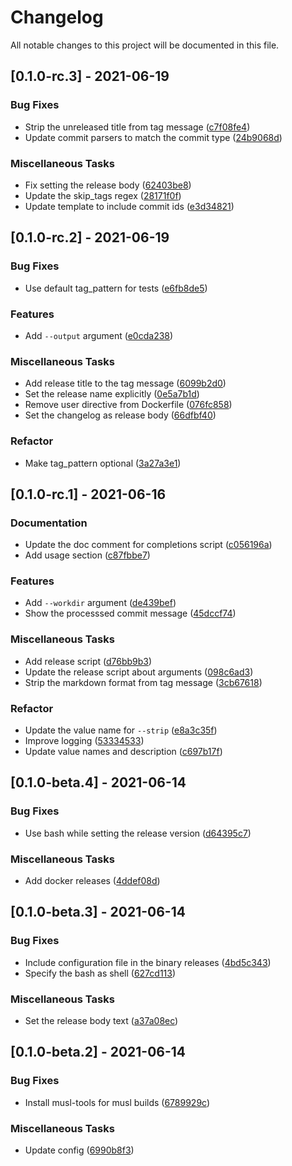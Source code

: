 # Changelog
All notable changes to this project will be documented in this file.

## [0.1.0-rc.3] - 2021-06-19

### Bug Fixes

- Strip the unreleased title from tag message ([c7f08fe4](c7f08fe4a3113f656bb45a29141aa127d4e453e5))
- Update commit parsers to match the commit type ([24b9068d](24b9068d308b9818fab8fd631120a79e4069521d))

### Miscellaneous Tasks

- Fix setting the release body ([62403be8](62403be828ac75f5689f27ad5d5e0421b514be62))
- Update the skip_tags regex ([28171f0f](28171f0f98f0980f9b0a6d3ca89ed3d6c70eb0ef))
- Update template to include commit ids ([e3d34821](e3d34821911ffb44e4c6e61e8d0c6ecd2d31a341))

## [0.1.0-rc.2] - 2021-06-19

### Bug Fixes

- Use default tag_pattern for tests ([e6fb8de5](e6fb8de5d834eb5fe5ff3b5fab1986fcf5e720b6))

### Features

- Add `--output` argument ([e0cda238](e0cda238105e0ce22ac71409d6e3ee0e32a6bad7))

### Miscellaneous Tasks

- Add release title to the tag message ([6099b2d0](6099b2d0c7c7d51a44a0e05a53908a9a370a7e83))
- Set the release name explicitly ([0e5a7b1d](0e5a7b1dd54afff0085930bf8c058803cfe3ea03))
- Remove user directive from Dockerfile ([076fc858](076fc8580aee74755003d99d902b3e64abcad535))
- Set the changelog as release body ([66dfbf40](66dfbf40ec0ef91dc2016c1bdf2044a07e4580d5))

### Refactor

- Make tag_pattern optional ([3a27a3e1](3a27a3e1a2d3813def0405ddf89914c5f10f7b36))

## [0.1.0-rc.1] - 2021-06-16

### Documentation

- Update the doc comment for completions script ([c056196a](c056196af9ee3f7109876639a0fb3b230661e1e4))
- Add usage section ([c87fbbe7](c87fbbe7cf869dd343269f6f23d9e4776a7d952b))

### Features

- Add `--workdir` argument ([de439bef](de439bef01e0e1209b8517ce7b241bb0db2cb530))
- Show the processsed commit message ([45dccf74](45dccf74a4a5449d92d453d21b6566acd8f30ebe))

### Miscellaneous Tasks

- Add release script ([d76bb9b3](d76bb9b3e5ff41df96b27c4fb202a2dd2344d6b2))
- Update the release script about arguments ([098c6ad3](098c6ad3803d728f4cd25320cb557d2a0bb22bd1))
- Strip the markdown format from tag message ([3cb67618](3cb67618ef475bf0eb144c5b84cd68af0758f564))

### Refactor

- Update the value name for `--strip` ([e8a3c35f](e8a3c35fa1f2a9a1a99ad8c60b82899c2af212eb))
- Improve logging ([53334533](53334533eb6399dc4b931fa3f61c32b5e28bd9e7))
- Update value names and description ([c697b17f](c697b17f67c9438a1fb159db74b1e225aeb28853))

## [0.1.0-beta.4] - 2021-06-14

### Bug Fixes

- Use bash while setting the release version ([d64395c7](d64395c78bf2f45142b6bb711d25983fba69b0df))

### Miscellaneous Tasks

- Add docker releases ([4ddef08d](4ddef08debfff48117586296e49d5caa0800d1b5))

## [0.1.0-beta.3] - 2021-06-14

### Bug Fixes

- Include configuration file in the binary releases ([4bd5c343](4bd5c343893c68c1bf6b5cfcbf88c64f8fdd14be))
- Specify the bash as shell ([627cd113](627cd11355a64ab2f8d2b4a80c9949c7197e564e))

### Miscellaneous Tasks

- Set the release body text ([a37a08ec](a37a08ec67eb36a9184cc6e597eb6af2b7159732))

## [0.1.0-beta.2] - 2021-06-14

### Bug Fixes

- Install musl-tools for musl builds ([6789929c](6789929c8a15849ae17839d8338ff056b6967238))

### Miscellaneous Tasks

- Update config ([6990b8f3](6990b8f3995d0c0f6c987afb2b6454b46e6dc888))

<!-- generated by git-cliff -->
